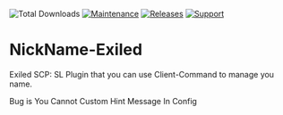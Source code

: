 ![Total Downloads](https://img.shields.io/github/downloads/THQuery/NickName-Exiled/total) [![Maintenance](https://img.shields.io/badge/Maintained%3F-yes-green.svg)](https://github.com/THQuery/NickName-Exiled/graphs/commit-activity)
<a href="https://github.com/THQuery/NickName-Exiled/releases"><img src="https://img.shields.io/github/v/release/THQuery/NickName-Exiled?include_prereleases&label=Release" alt="Releases"></a>
<a href="https://discord.gg/PyUkWTg"><img src="https://img.shields.io/discord/656673194693885975?color=%23aa0000&label=EXILED" alt="Support"></a>

# NickName-Exiled
Exiled SCP: SL Plugin that you can use Client-Command to manage you name.

Bug is You Cannot Custom Hint Message In Config
